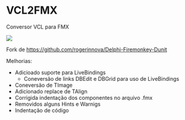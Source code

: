 # VCL2FMX
Conversor VCL para FMX

![](https://github.com/e-delphi/VCL2FMX/blob/master/app.png)

Fork de https://github.com/rogerinnova/Delphi-Firemonkey-Dunit

Melhorias:
- Adicioado suporte para LiveBindings
  - Coneversão de links DBEdit e DBGrid para uso de LiveBindings
- Coneversão de TImage
- Adicionado replace de TAlign
- Corrigida indentação dos componentes no arquivo .fmx
- Removidos alguns Hints e Warnigs
- Indentação de código
